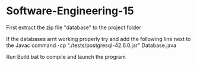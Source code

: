 # Software-Engineering-15
First extract the zip file "database" to the project folder

If the databases arnt working properly try and add the following line next to the Javac command
-cp "./tests/postgresql-42.6.0.jar" Database.java 

Run Build.bat to compile and launch the program
